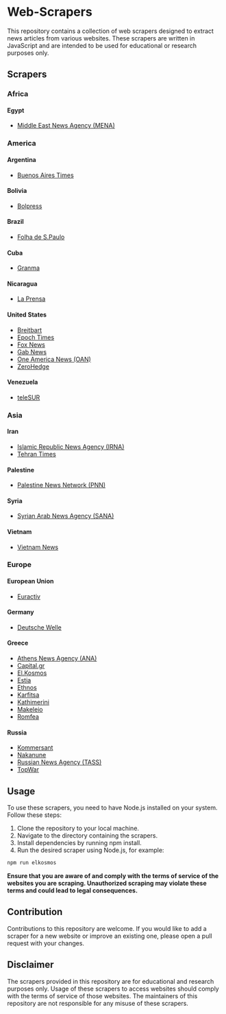 # Web-Scrapers

This repository contains a collection of web scrapers designed to extract news articles from various websites. These scrapers are written in JavaScript and are intended to be used for educational or research purposes only.

## Scrapers

### Africa
#### Egypt
- <a href="https://www.mena.org.eg/en/" target="_blank">Middle East News Agency (MENA)</a>

### America
#### Argentina
- <a href="https://www.batimes.com.ar/" target="_blank">Buenos Aires Times</a>

#### Bolivia
- <a href="https://www.bolpress.com/" target="_blank">Bolpress</a>

#### Brazil
- <a href="https://www1.folha.uol.com.br/internacional/en/" target="_blank">Folha de S.Paulo</a>

#### Cuba
- <a href="https://www.granma.cu/" target="_blank">Granma</a>

#### Nicaragua
- <a href="https://www.laprensani.com/" target="_blank">La Prensa</a>

#### United States
- <a href="https://www.breitbart.com/" target="_blank">Breitbart</a>
- <a href="https://www.theepochtimes.com/" target="_blank">Epoch Times</a>
- <a href="https://www.foxnews.com/" target="_blank">Fox News</a>
- <a href="https://news.gab.com/" target="_blank">Gab News</a>
- <a href="https://www.oann.com/" target="_blank">One America News (OAN)</a>
- <a href="https://www.zerohedge.com/" target="_blank">ZeroHedge</a>

#### Venezuela
- <a href="https://www.telesurenglish.net/" target="_blank">teleSUR</a>

### Asia
#### Iran
- <a href="https://en.irna.ir/" target="_blank">Islamic Republic News Agency (IRNA)</a>
- <a href="https://www.tehrantimes.com/" target="_blank">Tehran Times</a>

#### Palestine
- <a href="https://english.pnn.ps/" target="_blank">Palestine News Network (PNN)</a>

#### Syria
- <a href="https://sana.sy/en/" target="_blank">Syrian Arab News Agency (SANA)</a>

#### Vietnam
- <a href="https://vietnamnews.vn/" target="_blank">Vietnam News</a>

### Europe
#### European Union
- <a href="https://www.amna.gr/" target="_blank">Euractiv</a>

#### Germany
- <a href="https://www.dw.com/en/top-stories/s-9097" target="_blank">Deutsche Welle</a>

#### Greece
- <a href="https://www.amna.gr/" target="_blank">Athens News Agency (ANA)</a>
- <a href="https://www.capital.gr/" target="_blank">Capital.gr</a>
- <a href="https://www.elkosmos.gr/" target="_blank">El.Kosmos</a>
- <a href="https://www.estianews.gr/" target="_blank">Estia</a>
- <a href="https://www.ethnos.gr/" target="_blank">Ethnos</a>
- <a href="https://www.karfitsa.gr/" target="_blank">Karfitsa</a>
- <a href="https://www.kathimerini.gr/" target="_blank">Kathimerini</a>
- <a href="https://www.makeleio.gr/" target="_blank">Makeleio</a>
- <a href="https://www.romfea.gr/" target="_blank">Romfea</a>

#### Russia
- <a href="https://www.kommersant.ru/" target="_blank">Kommersant</a>
- <a href="https://nakanune.ru/" target="_blank">Nakanune</a>
- <a href="https://tass.com/" target="_blank">Russian News Agency (TASS)</a>
- <a href="https://en.topwar.ru/" target="_blank">TopWar</a>

## Usage
To use these scrapers, you need to have Node.js installed on your system. Follow these steps:

1. Clone the repository to your local machine.
2. Navigate to the directory containing the scrapers.
3. Install dependencies by running npm install.
4. Run the desired scraper using Node.js, for example:

```bash
npm run elkosmos
```

**Ensure that you are aware of and comply with the terms of service of the websites you are scraping. Unauthorized scraping may violate these terms and could lead to legal consequences.**

## Contribution
Contributions to this repository are welcome. If you would like to add a scraper for a new website or improve an existing one, please open a pull request with your changes.

## Disclaimer
The scrapers provided in this repository are for educational and research purposes only. Usage of these scrapers to access websites should comply with the terms of service of those websites. The maintainers of this repository are not responsible for any misuse of these scrapers.